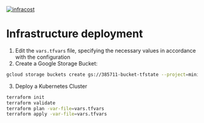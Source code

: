 [![infracost](https://img.shields.io/endpoint?url=https://dashboard.api.infracost.io/shields/json/cb47d17f-446d-4a9a-9d83-2819f55066c9/repos/a51f4d3f-031e-4131-8d26-c14214c62c21/branch/d5f1f48d-d27f-4a39-bc49-5c63798969d9/vanelin%252Ftf-gcp-gke-cluster-flux)](https://dashboard.infracost.io/org/vano3231/repos/a51f4d3f-031e-4131-8d26-c14214c62c21)

# Infrastructure deployment
1. Edit the `vars.tfvars` file, specifying the necessary values in accordance with the configuration
2. Create a Google Storage Bucket:
```bash
gcloud storage buckets create gs://385711-bucket-tfstate --project=minikube-385711 --default-storage-class=STANDARD --location=US --uniform-bucket-level-access
```
3. Deploy a Kubernetes Cluster
  ```bash
  terraform init
  terraform validate
  terraform plan -var-file=vars.tfvars
  terraform apply -var-file=vars.tfvars
  ```